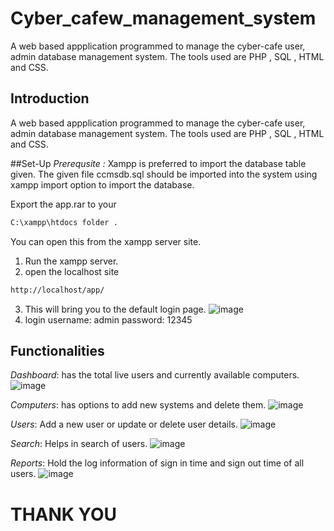 # Cyber_cafew_management_system
A web based appplication programmed to manage the cyber-cafe  user, admin database management system.
The tools used are PHP , SQL , HTML and CSS.

## Introduction
A web based appplication programmed to manage the cyber-cafe  user, admin database management system.
The tools used are PHP , SQL , HTML and CSS.

##Set-Up
*Prerequsite :* Xampp is preferred to import the database table given.
The given file ccmsdb.sql should be imported into the system using xampp import option to import the database.

Export the app.rar to your 
```bash
C:\xampp\htdocs folder .
```
You can open this from the xampp server site.
1. Run the xampp server.
2. open the localhost site 
```bash
http://localhost/app/
```
3. This will bring you to the default login page.
![image](https://user-images.githubusercontent.com/89335295/210210771-5b5190bf-ca66-4c25-8712-21e978977c7b.png)
4. login username: admin  password: 12345


## Functionalities

*Dashboard*: has the total live users and currently available computers.
![image](https://user-images.githubusercontent.com/89335295/210211327-26ce639f-acdf-4af9-9ac3-2857863e6ba3.png)

*Computers*: has options to add new systems and delete them.
![image](https://user-images.githubusercontent.com/89335295/210211658-e87c5ce3-2f24-422e-bc3b-c04bfd170ff0.png)

*Users*: Add a new user or update or delete user details.
![image](https://user-images.githubusercontent.com/89335295/210211691-7f51d40b-a785-4a3a-97c8-10b2dabf9efa.png)

*Search*: Helps in search of users.
![image](https://user-images.githubusercontent.com/89335295/210211715-e9aea880-dd68-442e-bfe5-0d6445391d88.png)

*Reports*: Hold the log information of sign in time and sign out time of all users.
![image](https://user-images.githubusercontent.com/89335295/210211754-494a638b-a998-4288-99f3-dbdccfd949cd.png)

# THANK YOU 
